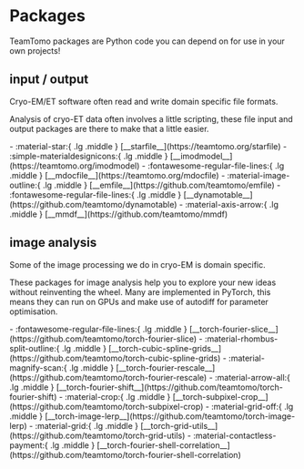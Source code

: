 # Packages

TeamTomo packages are Python code you can depend on for use in your own projects!

## input / output

Cryo-EM/ET software often read and write domain specific file formats. 

Analysis of cryo-ET data often involves a little scripting, these file input and output packages are there to make that a little easier.

<div class="grid cards" markdown>
-  :material-star:{ .lg .middle } [__starfile__](https://teamtomo.org/starfile)
-  :simple-materialdesignicons:{ .lg .middle } [__imodmodel__](https://teamtomo.org/imodmodel)
-  :fontawesome-regular-file-lines:{ .lg .middle } [__mdocfile__](https://teamtomo.org/mdocfile)
-  :material-image-outline:{ .lg .middle } [__emfile__](https://github.com/teamtomo/emfile)
-  :fontawesome-regular-file-lines:{ .lg .middle } [__dynamotable__](https://github.com/teamtomo/dynamotable)
-  :material-axis-arrow:{ .lg .middle } [__mmdf__](https://github.com/teamtomo/mmdf)
</div>

## image analysis

Some of the image processing we do in cryo-EM is domain specific. 

These packages for image analysis help you to explore your new ideas without reinventing the wheel. 
Many are implemented in PyTorch, this means they can run on GPUs and make use of autodiff
for parameter optimisation.

<div class="grid cards" markdown>
-  :fontawesome-regular-file-lines:{ .lg .middle } [__torch-fourier-slice__](https://github.com/teamtomo/torch-fourier-slice)
-  :material-rhombus-split-outline:{ .lg .middle } [__torch-cubic-spline-grids__](https://github.com/teamtomo/torch-cubic-spline-grids)
-  :material-magnify-scan:{ .lg .middle } [__torch-fourier-rescale__](https://github.com/teamtomo/torch-fourier-rescale)
-  :material-arrow-all:{ .lg .middle } [__torch-fourier-shift__](https://github.com/teamtomo/torch-fourier-shift)
-  :material-crop:{ .lg .middle } [__torch-subpixel-crop__](https://github.com/teamtomo/torch-subpixel-crop)
-  :material-grid-off:{ .lg .middle } [__torch-image-lerp__](https://github.com/teamtomo/torch-image-lerp)
-  :material-grid:{ .lg .middle } [__torch-grid-utils__](https://github.com/teamtomo/torch-grid-utils)
-  :material-contactless-payment:{ .lg .middle } [__torch-fourier-shell-correlation__](https://github.com/teamtomo/torch-fourier-shell-correlation)
</div>

